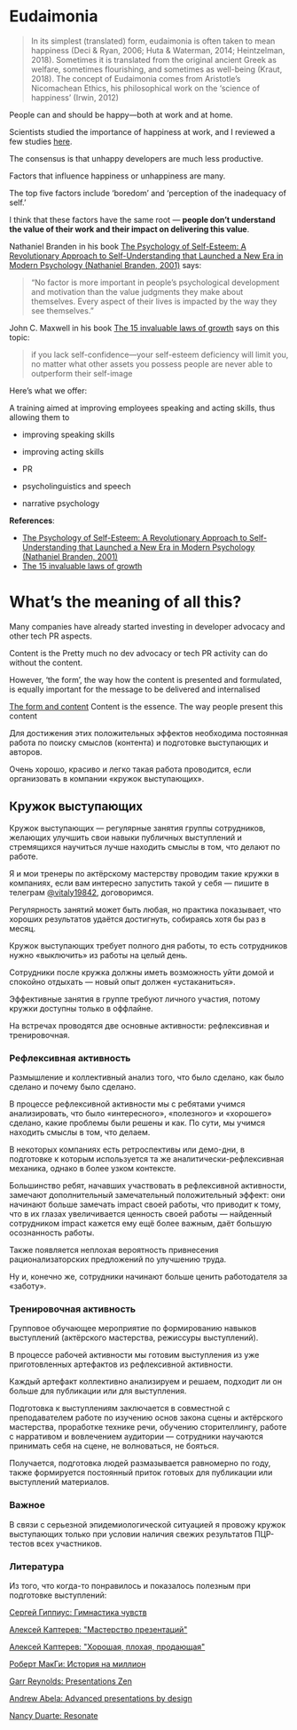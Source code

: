 # Eudaimonia

> In its simplest (translated) form, eudaimonia is often taken to mean happiness (Deci & Ryan, 2006; Huta & Waterman, 2014; Heintzelman, 2018). Sometimes it is translated from the original ancient Greek as welfare, sometimes flourishing, and sometimes as well-being (Kraut, 2018). The concept of Eudaimonia comes from Aristotle’s Nicomachean Ethics, his philosophical work on the ‘science of happiness’ (Irwin, 2012)

People can and should be happy—both at work and at home.

Scientists studied the importance of happiness at work, and I reviewed a few studies [here](https://github.com/sharovatov/teamlead/blob/master/articles/happiness.md).

The consensus is that unhappy developers are much less productive.

Factors that influence happiness or unhappiness are many.

The top five factors include ‘boredom’ and ‘perception of the inadequacy of self.’

I think that these factors have the same root — **people don’t understand the value of their work and their impact on delivering this value**.



Nathaniel Branden in his book [The Psychology of Self-Esteem: A Revolutionary Approach to Self-Understanding that Launched a New Era in Modern Psychology (Nathaniel Branden, 2001)](https://www.wiley.com/en-us/The+Psychology+of+Self+Esteem%3A+A+Revolutionary+Approach+to+Self+Understanding+that+Launched+a+New+Era+in+Modern+Psychology-p-9780787945268)
says:
> “No factor is more important in people’s psychological development and motivation than the value judgments they make about themselves. Every aspect of their lives is impacted by the way they see themselves.”

John C. Maxwell in his book [The 15 invaluable laws of growth](https://www.amazon.com/15-Invaluable-Laws-Growth-Potential/dp/1599953676) says on this topic:
> if you lack self-confidence—your self-esteem deficiency will limit you, no matter what other assets you possess
> people are never able to outperform their self-image


Here’s what we offer:

A training aimed at improving employees speaking and acting skills, thus allowing them to
- improving speaking skills
- improving acting skills

- PR
- psycholinguistics and speech
- narrative psychology

**References**:
- [The Psychology of Self-Esteem: A Revolutionary Approach to Self-Understanding that Launched a New Era in Modern Psychology (Nathaniel Branden, 2001)](https://www.wiley.com/en-us/The+Psychology+of+Self+Esteem%3A+A+Revolutionary+Approach+to+Self+Understanding+that+Launched+a+New+Era+in+Modern+Psychology-p-9780787945268)
- [The 15 invaluable laws of growth](https://www.amazon.com/15-Invaluable-Laws-Growth-Potential/dp/1599953676)










# What’s the meaning of all this?

Many companies have already started investing in developer advocacy and other tech PR aspects.

Content is the 
Pretty much no dev advocacy or tech PR activity can do without the content.

However, ‘the form’, the way how the content is presented and formulated, is equally important for the message to be delivered and internalised

[The form and content](https://en.wikipedia.org/wiki/Form_and_content)
Content is the essence. The way people present this content 

Для достижения этих положительных эффектов необходима постоянная работа по поиску смыслов (контента) и подготовке выступающих и авторов.

Очень хорошо, красиво и легко такая работа проводится, если организовать в компании «кружок выступающих».

## Кружок выступающих

Кружок выступающих — регулярные занятия группы сотрудников, желающих улучшить свои навыки публичных выступлений и стремящихся научиться лучше находить смыслы в том, что делают по работе.

Я и мои тренеры по актёрскому мастерству проводим такие кружки в компаниях, если вам интересно запустить такой у себя — пишите в телеграм [@vitaly19842](https://t.me/vitaly19842), договоримся.

Регулярность занятий может быть любая, но практика показывает, что хороших результатов удаётся достигнуть, собираясь хотя бы раз в месяц.

Кружок выступающих требует полного дня работы, то есть сотрудников нужно «выключить» из работы на целый день.

Сотрудники после кружка должны иметь возможность уйти домой и спокойно отдыхать — новый опыт должен «устаканиться».

Эффективные занятия в группе требуют личного участия, потому кружки доступны только в оффлайне.

На встречах проводятся две основные активности: рефлексивная и тренировочная.

### Рефлексивная активность

Размышление и коллективный анализ того, что было сделано, как было сделано и почему было сделано.

В процессе рефлексивной активности мы с ребятами учимся анализировать, что было «интересного», «полезного» и «хорошего» сделано, какие проблемы были решены и как. По сути, мы учимся находить смыслы в том, что делаем.

В некоторых компаниях есть ретроспективы или демо-дни, в подготовке к которым используется та же аналитически-рефлексивная механика, однако в более узком контексте.

Большинство ребят, начавших участвовать в рефлексивной активности, замечают дополнительный замечательный положительный эффект: они начинают больше замечать impact своей работы, что приводит к тому, что в их глазах увеличивается ценность своей работы — найденный сотрудником impact кажется ему ещё более важным, даёт большую осознанность работы.

Также появляется неплохая вероятность привнесения рационализаторских предложений по улучшению труда.

Ну и, конечно же, сотрудники начинают больше ценить работодателя за «заботу».

### Тренировочная активность

Групповое обучающее мероприятие по формированию навыков выступлений (актёрского мастерства, режиссуры выступлений).

В процессе рабочей активности мы готовим выступления из уже приготовленных артефактов из рефлексивной активности.

Каждый артефакт коллективно анализируем и решаем, подходит ли он больше для публикации или для выступления.

Подготовка к выступлениям заключается в совместной с преподавателем работе по изучению основ закона сцены и актёрского мастерства, проработке технике речи, обучению сторителлингу, работе с нарративом и вовлечением аудитории — сотрудники научаются принимать себя на сцене, не волноваться, не бояться.

Получается, подготовка людей размазывается равномерно по году, также формируется постоянный приток готовых для публикации или выступлений материалов.

### Важное

В связи с серьезной эпидемиологической ситуацией я провожу кружок выступающих только при условии наличия свежих результатов ПЦР-тестов всех участников.

### Литература

Из того, что когда-то понравилось и показалось полезным при подготовке выступлений:

[Сергей Гиппиус: Гимнастика чувств](https://www.ozon.ru/product/akterskiy-trening-gimnastika-chuvstv-uchebnoe-posobie-dlya-spo-gippius-sergey-vasilevich-241208378/)

[Алексей Каптерев: "Мастерство презентаций"](https://www.ozon.ru/product/masterstvo-prezentatsii-28292343/?asb=WxPiIojpLPbIgVq%252BeHSxQW0kf2HkC5jBICk7Exvlooc%253D&asb2=85LijSZYjjg6kVzM9TUUHw8e4bGCp2O3Yh2bLa1uaHU&keywords=%D0%BA%D0%B0%D0%BF%D1%82%D0%B5%D1%80%D0%B5%D0%B2&sh=c7iWh4X2)

[Алексей Каптерев: "Хорошая, плохая, продающая"](https://www.ozon.ru/product/horoshaya-plohaya-prodayushchaya-masterstvo-prezentatsii-2-0-kapterev-aleksey-sergeevich-253331044/?asb=UNFv%252BgCXPM578u6qPm1IhfUhbmSFW0WL1P7U3litsLU%253D&asb2=DrJR1DbbOP8ACPt6aq_ywsju0hX_H98aadABKBM7MEs&keywords=%D0%BA%D0%B0%D0%BF%D1%82%D0%B5%D1%80%D0%B5%D0%B2&sh=b92Blyz1)

[Роберт МакГи: История на миллион](https://www.ozon.ru/product/istoriya-na-million-dollarov-master-klass-dlya-stsenaristov-pisateley-i-ne-tolko-makki-robert-231112410/?asb=Kpg4DM8EZUq3GQXyX5OpPvBdDamTD7S4POd%252FI%252Fh8jdE%253D&asb2=vtSC4oF8G0KR3SjQqZaepfgEIoODFCq6oCX68ie8ciz3Y4vk-sCSgPxcBPEY31XH&keywords=%D0%B8%D1%81%D1%82%D0%BE%D1%80%D0%B8%D1%8F+%D0%BD%D0%B0+%D0%BC%D0%B8%D0%BB%D0%BB%D0%B8%D0%BE%D0%BD&sh=vK0MD6ar)

[Garr Reynolds: Presentations Zen](https://www.amazon.com/Presentation-Zen-Simple-Design-Delivery/dp/0135800919/ref=sr_1_1?dchild=1&keywords=presentation+zen&qid=1634149613&sr=8-1)

[Andrew Abela: Advanced presentations by design](https://www.amazon.com/Advanced-Presentations-Design-Creating-Communication/dp/1118347919/ref=sr_1_3?dchild=1&keywords=advanced+presentations+by+design&qid=1634149656&sr=8-3)

[Nancy Duarte: Resonate](https://www.amazon.com/Advanced-Presentations-Design-Creating-Communication/dp/1118347919/ref=sr_1_3?dchild=1&keywords=advanced+presentations+by+design&qid=1634149656&sr=8-3)


